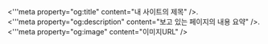 <'''meta property="og:title" content="내 사이트의 제목" />.  
<'''meta property="og:description" content="보고 있는 페이지의 내용 요약" />.  
<'''meta property="og:image" content="이미지URL" />
